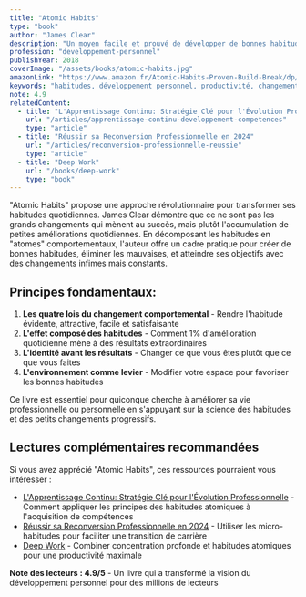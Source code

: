 ```yaml
---
title: "Atomic Habits"
type: "book"
author: "James Clear"
description: "Un moyen facile et prouvé de développer de bonnes habitudes et de se débarrasser des mauvaises"
profession: "developpement-personnel"
publishYear: 2018
coverImage: "/assets/books/atomic-habits.jpg"
amazonLink: "https://www.amazon.fr/Atomic-Habits-Proven-Build-Break/dp/0735211299/"
keywords: "habitudes, développement personnel, productivité, changement comportemental, auto-amélioration, psychologie, performance, discipline"
note: 4.9
relatedContent:
  - title: "L'Apprentissage Continu: Stratégie Clé pour l'Évolution Professionnelle"
    url: "/articles/apprentissage-continu-developpement-competences"
    type: "article"
  - title: "Réussir sa Reconversion Professionnelle en 2024"
    url: "/articles/reconversion-professionnelle-reussie"
    type: "article"
  - title: "Deep Work"
    url: "/books/deep-work"
    type: "book"
---
```


"Atomic Habits" propose une approche révolutionnaire pour transformer ses habitudes quotidiennes. James Clear démontre que ce ne sont pas les grands changements qui mènent au succès, mais plutôt l'accumulation de petites améliorations quotidiennes. En décomposant les habitudes en "atomes" comportementaux, l'auteur offre un cadre pratique pour créer de bonnes habitudes, éliminer les mauvaises, et atteindre ses objectifs avec des changements infimes mais constants.

## Principes fondamentaux:

1. **Les quatre lois du changement comportemental** - Rendre l'habitude évidente, attractive, facile et satisfaisante
2. **L'effet composé des habitudes** - Comment 1% d'amélioration quotidienne mène à des résultats extraordinaires
3. **L'identité avant les résultats** - Changer ce que vous êtes plutôt que ce que vous faites
4. **L'environnement comme levier** - Modifier votre espace pour favoriser les bonnes habitudes

Ce livre est essentiel pour quiconque cherche à améliorer sa vie professionnelle ou personnelle en s'appuyant sur la science des habitudes et des petits changements progressifs.

## Lectures complémentaires recommandées

Si vous avez apprécié "Atomic Habits", ces ressources pourraient vous intéresser :

- [L'Apprentissage Continu: Stratégie Clé pour l'Évolution Professionnelle](/articles/apprentissage-continu-developpement-competences) - Comment appliquer les principes des habitudes atomiques à l'acquisition de compétences
- [Réussir sa Reconversion Professionnelle en 2024](/articles/reconversion-professionnelle-reussie) - Utiliser les micro-habitudes pour faciliter une transition de carrière
- [Deep Work](/books/deep-work) - Combiner concentration profonde et habitudes atomiques pour une productivité maximale

**Note des lecteurs : 4.9/5** - Un livre qui a transformé la vision du développement personnel pour des millions de lecteurs
